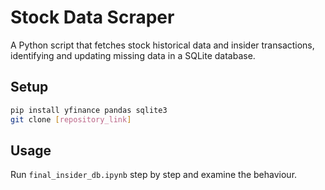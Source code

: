# Stock Data Scraper

A Python script that fetches stock historical data and insider transactions, identifying and updating missing data in a SQLite database.

## Setup
```bash
pip install yfinance pandas sqlite3
git clone [repository_link]
```
## Usage
Run `final_insider_db.ipynb` step by step and examine the behaviour.
